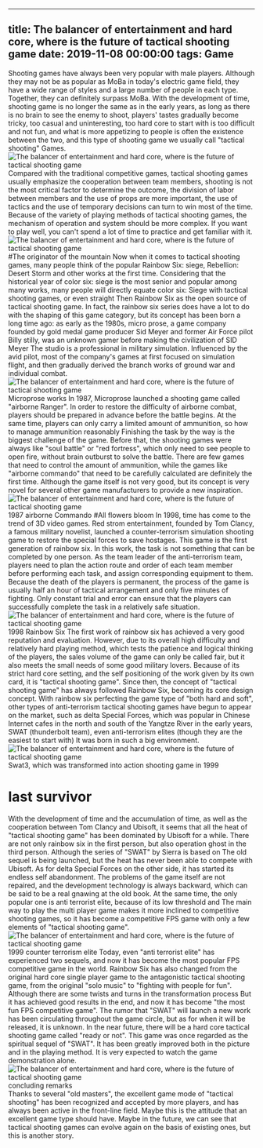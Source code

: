 
---
title: The balancer of entertainment and hard core, where is the future of tactical shooting game
date: 2019-11-08 00:00:00
tags:  Game
---
Shooting games have always been very popular with male players. Although they may not be as popular as MoBa in today's electric game field, they have a wide range of styles and a large number of people in each type. Together, they can definitely surpass MoBa. With the development of time, shooting game is no longer the same as in the early years, as long as there is no brain to see the enemy to shoot, players' tastes gradually become tricky, too casual and uninteresting, too hard core to start with is too difficult and not fun, and what is more appetizing to people is often the existence between the two, and this type of shooting game we usually call "tactical shooting" Games.
![The balancer of entertainment and hard core, where is the future of tactical shooting game](8f97a64f65db4b8cace25c0f1f81dc4f.jpg)
Compared with the traditional competitive games, tactical shooting games usually emphasize the cooperation between team members, shooting is not the most critical factor to determine the outcome, the division of labor between members and the use of props are more important, the use of tactics and the use of temporary decisions can turn to win most of the time. Because of the variety of playing methods of tactical shooting games, the mechanism of operation and system should be more complex. If you want to play well, you can't spend a lot of time to practice and get familiar with it.
![The balancer of entertainment and hard core, where is the future of tactical shooting game](ec38eccc182d4517bf88b648e09bb10b.jpg)
#The originator of the mountain
Now when it comes to tactical shooting games, many people think of the popular Rainbow Six: siege, Rebellion: Desert Storm and other works at the first time. Considering that the historical year of color six: siege is the most senior and popular among many works, many people will directly equate color six: Siege with tactical shooting games, or even straight Then Rainbow Six as the open source of tactical shooting game. In fact, the rainbow six series does have a lot to do with the shaping of this game category, but its concept has been born a long time ago: as early as the 1980s, micro prose, a game company founded by gold medal game producer Sid Meyer and former Air Force pilot Billy stilly, was an unknown gamer before making the civilization of SID Meyer The studio is a professional in military simulation. Influenced by the avid pilot, most of the company's games at first focused on simulation flight, and then gradually derived the branch works of ground war and individual combat.
![The balancer of entertainment and hard core, where is the future of tactical shooting game](f9c03cfc20e940d2ae2ca305a81aa28b.jpg)
Microprose works
In 1987, Microprose launched a shooting game called "airborne Ranger". In order to restore the difficulty of airborne combat, players should be prepared in advance before the battle begins. At the same time, players can only carry a limited amount of ammunition, so how to manage ammunition reasonably Finishing the task by the way is the biggest challenge of the game. Before that, the shooting games were always like "soul battle" or "red fortress", which only need to see people to open fire, without brain outburst to solve the battle. There are few games that need to control the amount of ammunition, while the games like "airborne commando" that need to be carefully calculated are definitely the first time. Although the game itself is not very good, but its concept is very novel for several other game manufacturers to provide a new inspiration.
![The balancer of entertainment and hard core, where is the future of tactical shooting game](5f31abc01086433d9db199e2e8cfa01e.jpg)
1987 airborne Commando
#All flowers bloom
In 1998, time has come to the trend of 3D video games. Red strom entertainment, founded by Tom Clancy, a famous military novelist, launched a counter-terrorism simulation shooting game to restore the special forces to save hostages. This game is the first generation of rainbow six. In this work, the task is not something that can be completed by one person. As the team leader of the anti-terrorism team, players need to plan the action route and order of each team member before performing each task, and assign corresponding equipment to them. Because the death of the players is permanent, the process of the game is usually half an hour of tactical arrangement and only five minutes of fighting. Only constant trial and error can ensure that the players can successfully complete the task in a relatively safe situation.
![The balancer of entertainment and hard core, where is the future of tactical shooting game](cfc348e0af594511b49201bd9a4c0227.jpg)
1998 Rainbow Six
The first work of rainbow six has achieved a very good reputation and evaluation. However, due to its overall high difficulty and relatively hard playing method, which tests the patience and logical thinking of the players, the sales volume of the game can only be called fair, but it also meets the small needs of some good military lovers. Because of its strict hard core setting, and the self positioning of the work given by its own card, it is "tactical shooting game". Since then, the concept of "tactical shooting game" has always followed Rainbow Six, becoming its core design concept. With rainbow six perfecting the game type of "both hard and soft", other types of anti-terrorism tactical shooting games have begun to appear on the market, such as delta Special Forces, which was popular in Chinese Internet cafes in the north and south of the Yangtze River in the early years, SWAT (thunderbolt team), even anti-terrorism elites (though they are the easiest to start with) It was born in such a big environment.
![The balancer of entertainment and hard core, where is the future of tactical shooting game](e62b17503aad493ab60e62ca0d091dfc.jpg)
Swat3, which was transformed into action shooting game in 1999
# last survivor
With the development of time and the accumulation of time, as well as the cooperation between Tom Clancy and Ubisoft, it seems that all the heat of "tactical shooting game" has been dominated by Ubisoft for a while. There are not only rainbow six in the first person, but also operation ghost in the third person. Although the series of "SWAT" by Sierra is based on The old sequel is being launched, but the heat has never been able to compete with Ubisoft. As for delta Special Forces on the other side, it has started its endless self abandonment. The problems of the game itself are not repaired, and the development technology is always backward, which can be said to be a real gnawing at the old book. At the same time, the only popular one is anti terrorist elite, because of its low threshold and The main way to play the multi player game makes it more inclined to competitive shooting games, so it has become a competitive FPS game with only a few elements of "tactical shooting game".
![The balancer of entertainment and hard core, where is the future of tactical shooting game](d5e769cbea644d8bbd82aab550cbd472.jpg)
1999 counter terrorism elite
Today, even "anti terrorist elite" has experienced two sequels, and now it has become the most popular FPS competitive game in the world. Rainbow Six has also changed from the original hard core single player game to the antagonistic tactical shooting game, from the original "solo music" to "fighting with people for fun". Although there are some twists and turns in the transformation process But it has achieved good results in the end, and now it has become "the most fun FPS competitive game". The rumor that "SWAT" will launch a new work has been circulating throughout the game circle, but as for when it will be released, it is unknown. In the near future, there will be a hard core tactical shooting game called "ready or not". This game was once regarded as the spiritual sequel of "SWAT". It has been greatly improved both in the picture and in the playing method. It is very expected to watch the game demonstration alone.
![The balancer of entertainment and hard core, where is the future of tactical shooting game](b7619f98336d44b69b4d1a62df843b71.jpg)
    concluding remarks  
Thanks to several "old masters", the excellent game mode of "tactical shooting" has been recognized and accepted by more players, and has always been active in the front-line field. Maybe this is the attitude that an excellent game type should have. Maybe in the future, we can see that tactical shooting games can evolve again on the basis of existing ones, but this is another story.